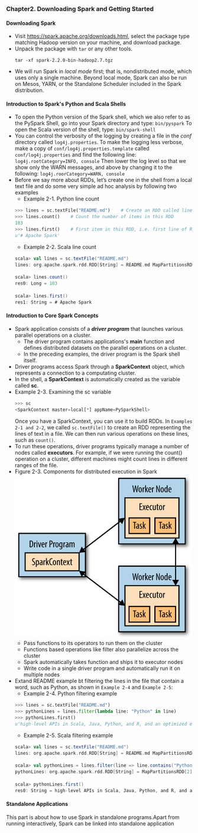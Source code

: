 ### Chapter2. Downloading Spark and Getting Started
#### Downloading Spark
- Visit https://spark.apache.org/downloads.html, select the package type matching Hadoop version on your machine, and download package.
- Unpack the package with `tar` or any other tools.
    ```
    tar -xf spark-2.2.0-bin-hadoop2.7.tgz
    ```
- We will run Spark in *local mode* first; that is, nondistributed mode, which uses only a single machine. Beyond local mode, Spark can also be run on Mesos, YARN, or the Standalone Scheduler included in the Spark distribution.
#### Introduction to Spark's Python and Scala Shells
- To open the Python version of the Spark shell, which we also refer to as the PySpark Shell, go into your Spark directory and type:
`bin/pyspark`
To open the Scala version of the shell, type:
`bin/spark-shell`
- You can control the verbosity of the logging by creating a file in the *conf* directory called `log4j.properties`. To make the logging less verbose, make a copy of `conf/log4j.properties.template` called `conf/log4j.properties` and find the following line:
`log4j.rootCategory=INFO, console`
Then lower the log level so that we show only the WARN messages, and above by changing it to the following:
`log4j.roorCategory=WARN, console`
- Before we say more about RDDs, let’s create one in the shell from a local text file and do some very simple ad hoc analysis by following two examples
    - Example 2-1. Python line count
    ``` Python
    >>> lines = sc.textFile("README.md")    # Create an RDD called lines
    >>> lines.count()    # Count the number of items in this RDD
    103
    >>> lines.first()    # First item in this RDD, i.e. first line of README.md
    u'# Apache Spark'
    ```
    - Example 2-2. Scala line count
    ``` Scala
    scala> val lines = sc.textFile("README.md")
    lines: org.apache.spark.rdd.RDD[String] = README.md MapPartitionsRDD[1] at textFile at <console>:24

    scala> lines.count()
    res0: Long = 103

    scala> lines.first()
    res1: String = # Apache Spark
    ```
#### Introduction to Core Spark Concepts
- Spark application consists of a ***driver program*** that launches various parallel operations on a cluster.
    - The driver program contains applications's **main** function and defines distributed datasets on the parallel operations on a cluster.
    - In the preceding examples, the driver program is the Spark shell itself.
- Driver programs access Spark through a **SparkContext** object, which represents a connection to a computating cluster.
- In the shell, a **SparkContext** is automatically created as the variable called **sc**.
- Example 2-3. Examining the sc variable
    ``` Python
    >>> sc
    <SparkContext master=local[*] appName=PySparkShell>
    ```
    Once you have a SparkContext, you can use it to build RDDs. In `Examples 2-1 and 2-2`, we called `sc.textFile()` to create an RDD representing the lines of text in a file. We can then run various operations on these lines, such as `count()`.
- To run these operations, driver programs typically manage a number of nodes called **executors**. For example, if we were running the count() operation on a cluster, different machines might count lines in different ranges of the file.
- Figure 2-3. Components for distributed execution in Spark
![Figure2-3](./images/Figure2-3.png)
    - Pass functions to its operators to run them on the cluster
    - Functions based operations like filter also parallelize across the cluster
    - Spark automatically takes function and ships it to executor nodes
    - Write code in a single driver program and automatically run it on multiple nodes
- Extand README example bt filtering the lines in the file that contain a word, such as Python, as shown in `Example 2-4` and `Example 2-5`:
    - Example 2-4. Python filtering example
    ``` Python
    >>> lines = sc.textFile("README.md")
    >>> pythonLines = lines.filter(lambda line: "Python" in line)
    >>> pythonLines.first()
    u'high-level APIs in Scala, Java, Python, and R, and an optimized engine that'
    ```
    - Example 2-5. Scala filtering example
    ``` Scala
    scala> val lines = sc.textFile("README.md")
    lines: org.apache.spark.rdd.RDD[String] = README.md MapPartitionsRDD[1] at textFile at <console>:24

    scala> val pythonLines = lines.filter(line => line.contains("Python"))
    pythonLines: org.apache.spark.rdd.RDD[String] = MapPartitionsRDD[2] at filter at <console>:26

    scala> pythonLines.first()
    res0: String = high-level APIs in Scala, Java, Python, and R, and an optimized engine that
    ```

#### Standalone Applications
This part is about how to use Spark in standalone programs.Apart from running interactively, Spark can be linked into standalone application
